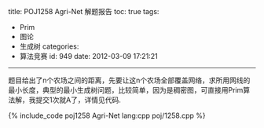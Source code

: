 title: POJ1258 Agri-Net 解题报告
toc: true
tags:
  - Prim
  - 图论
  - 生成树
categories:
  - 算法竞赛
id: 949
date: 2012-03-09 17:21:21
---

题目给出了n个农场之间的距离，先要让这n个农场全部覆盖网络，求所用网线的最小长度，典型的最小生成树问题，比较简单，因为是稠密图，可直接用Prim算法解，我提交1次就A了，详情见代码.

{% include_code poj1258 Agri-Net lang:cpp poj/1258.cpp %}